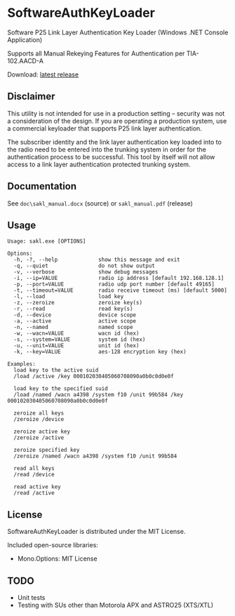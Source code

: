 # SoftwareAuthKeyLoader

Software P25 Link Layer Authentication Key Loader (Windows .NET Console Application)

Supports all Manual Rekeying Features for Authentication per TIA-102.AACD-A

Download: [latest release](https://github.com/duggerd/SoftwareAuthKeyLoader/releases)

Disclaimer
----------

This utility is not intended for use in a production setting – security was not a consideration of the design. If you are operating a production system, use a commercial keyloader that supports P25 link layer authentication.

The subscriber identity and the link layer authentication key loaded into to the radio need to be entered into the trunking system in order for the authentication process to be successful. This tool by itself will not allow access to a link layer authentication protected trunking system.

Documentation
-------------

See `doc\sakl_manual.docx` (source) or `sakl_manual.pdf` (release)

Usage
-----

```
Usage: sakl.exe [OPTIONS]

Options:
  -h, -?, --help             show this message and exit
  -q, --quiet                do not show output
  -v, --verbose              show debug messages
  -i, --ip=VALUE             radio ip address [default 192.168.128.1]
  -p, --port=VALUE           radio udp port number [default 49165]
  -t, --timeout=VALUE        radio receive timeout (ms) [default 5000]
  -l, --load                 load key
  -z, --zeroize              zeroize key(s)
  -r, --read                 read key(s)
  -d, --device               device scope
  -a, --active               active scope
  -n, --named                named scope
  -w, --wacn=VALUE           wacn id (hex)
  -s, --system=VALUE         system id (hex)
  -u, --unit=VALUE           unit id (hex)
  -k, --key=VALUE            aes-128 encryption key (hex)

Examples:
  load key to the active suid
  /load /active /key 000102030405060708090a0b0c0d0e0f

  load key to the specified suid
  /load /named /wacn a4398 /system f10 /unit 99b584 /key 000102030405060708090a0b0c0d0e0f

  zeroize all keys
  /zeroize /device

  zeroize active key
  /zeroize /active

  zeroize specified key
  /zeroize /named /wacn a4398 /system f10 /unit 99b584

  read all keys
  /read /device

  read active key
  /read /active
```  

License
-------

SoftwareAuthKeyLoader is distributed under the MIT License.

Included open-source libraries:

 * Mono.Options: MIT License

TODO
----

* Unit tests
* Testing with SUs other than Motorola APX and ASTRO25 (XTS/XTL)

